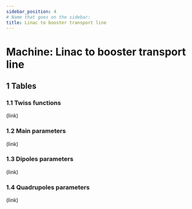 ```yaml
---
sidebar_position: 4
# Name that goes on the sidebar:
title: Linac to booster transport line
---
```


# Machine: Linac to booster transport line

## 1 Tables

### 1.1 Twiss functions

(link)

### 1.2 Main parameters

(link)

### 1.3 Dipoles parameters

(link)

### 1.4 Quadrupoles parameters

(link)